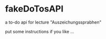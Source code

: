 # fakeDoTosAPI
a to-do api for lecture "Auszeichungssprabhen"


put some instructions if you like ...

